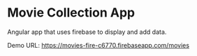 # Movie Collection App

Angular app that uses firebase to display and add data.

Demo URL: https://movies-fire-c6770.firebaseapp.com/movies

